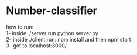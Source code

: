 # Number-classifier

how to run:\
1- inside ./server run python server.py\
2- inside ./client run: npm install and then npm start\
3- got to localhost:3000/
